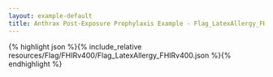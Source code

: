 ```yaml
---
layout: example-default
title: Anthrax Post-Exposure Prophylaxis Example - Flag_LatexAllergy_FHIRv400.
---
```


{% highlight json %}{% include_relative resources/Flag/FHIRv400/Flag_LatexAllergy_FHIRv400.json %}{% endhighlight %}

